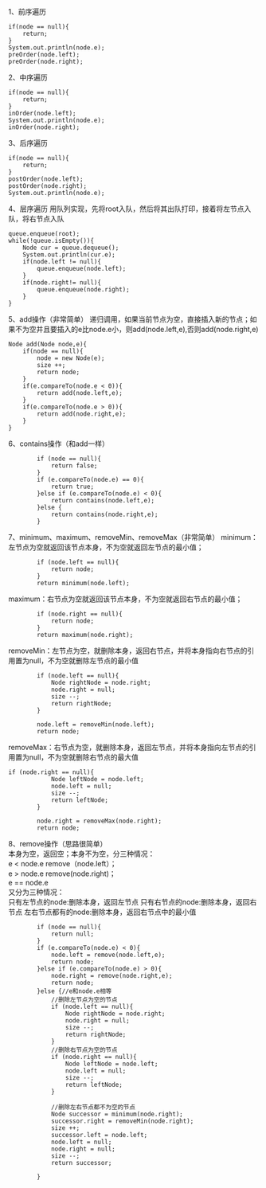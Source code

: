 ﻿1、前序遍历    

```
if(node == null){
	return;
}
System.out.println(node.e);
preOrder(node.left);
preOrder(node.right);
```
2、中序遍历   

```
if(node == null){
	return;
}
inOrder(node.left);
System.out.println(node.e);
inOrder(node.right);
```
3、后序遍历

```
if(node == null){
	return;
}
postOrder(node.left);
postOrder(node.right);
System.out.println(node.e);
```
4、层序遍历
用队列实现，先将root入队，然后将其出队打印，接着将左节点入队，将右节点入队

```
queue.enqueue(root);
while(!queue.isEmpty()){
	Node cur = queue.dequeue();
	System.out.println(cur.e);
	if(node.left != null){
		queue.enqueue(node.left);
	}
	if(node.right!= null){
		queue.enqueue(node.right);
	}
}
```
5、add操作（非常简单）
递归调用，如果当前节点为空，直接插入新的节点；如果不为空并且要插入的e比node.e小，则add(node.left,e),否则add(node.right,e)

```
Node add(Node node,e){
	if(node == null){
		node = new Node(e);
		size ++;
		return node;
	}
	if(e.compareTo(node.e < 0)){
		return add(node.left,e);
	}
	if(e.compareTo(node.e > 0)){
		return add(node.right,e);
	}
}
```
6、contains操作（和add一样）

```
		if (node == null){
            return false;
        }
        if (e.compareTo(node.e) == 0){
            return true;
        }else if (e.compareTo(node.e) < 0){
            return contains(node.left,e);
        }else {
            return contains(node.right,e);
        }
```
7、minimum、maximum、removeMin、removeMax（非常简单）
minimum：左节点为空就返回该节点本身，不为空就返回左节点的最小值；  

```
		if (node.left == null){
            return node;
        }
        return minimum(node.left);
```

maximum：右节点为空就返回该节点本身，不为空就返回右节点的最小值；  

```
		if (node.right == null){
            return node;
        }
        return maximum(node.right);
```

removeMin：左节点为空，就删除本身，返回右节点，并将本身指向右节点的引用置为null，不为空就删除左节点的最小值

```
		if (node.left == null){
            Node rightNode = node.right;
            node.right = null;
            size --;
            return rightNode;
        }

        node.left = removeMin(node.left);
        return node;
```

removeMax：右节点为空，就删除本身，返回左节点，并将本身指向左节点的引用置为null，不为空就删除右节点的最大值

```
if (node.right == null){
            Node leftNode = node.left;
            node.left = null;
            size --;
            return leftNode;
        }

        node.right = removeMax(node.right);
        return node;
```
8、remove操作（思路很简单）   
本身为空，返回空；本身不为空，分三种情况：   
e < node.e   remove（node.left）；   
e > node.e  remove(node.right)；   
e == node.e    
 又分为三种情况：  
 只有左节点的node:删除本身，返回左节点
 只有右节点的node:删除本身，返回右节点
 左右节点都有的node:删除本身，返回右节点中的最小值
 

```
		if (node == null){
            return null;
        }
        if (e.compareTo(node.e) < 0){
            node.left = remove(node.left,e);
            return node;
        }else if (e.compareTo(node.e) > 0){
            node.right = remove(node.right,e);
            return node;
        }else {//e和node.e相等
            //删除左节点为空的节点
            if (node.left == null){
                Node rightNode = node.right;
                node.right = null;
                size --;
                return rightNode;
            }
            //删除右节点为空的节点
            if (node.right == null){
                Node leftNode = node.left;
                node.left = null;
                size --;
                return leftNode;
            }

            //删除左右节点都不为空的节点
            Node successor = minimum(node.right);
            successor.right = removeMin(node.right);
            size ++;
            successor.left = node.left;
            node.left = null;
            node.right = null;
            size --;
            return successor;

        }
```

